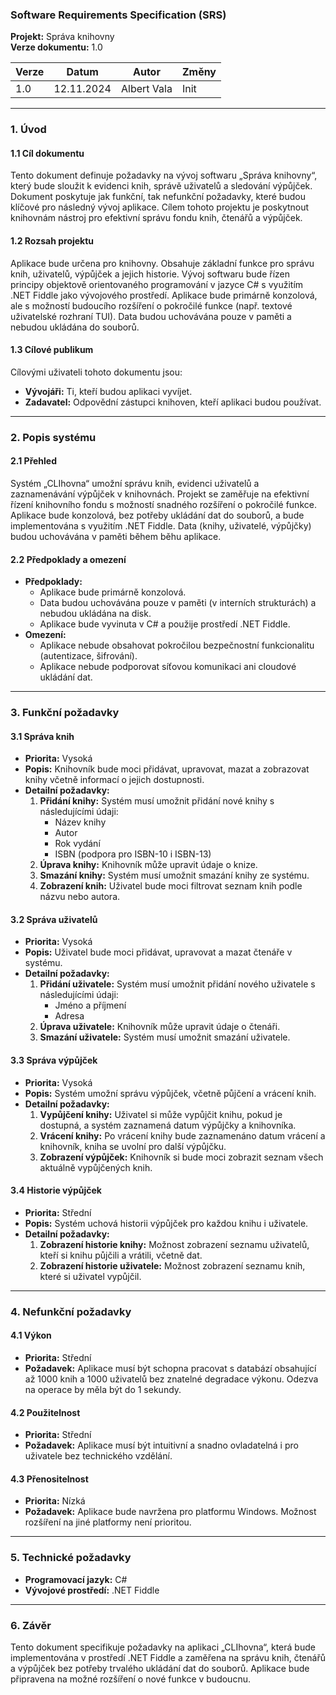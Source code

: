 ### Software Requirements Specification (SRS)  
**Projekt:** Správa knihovny  
**Verze dokumentu:** 1.0

| Verze | Datum       | Autor           | Změny                                               |
|-------|-------------|-----------------|-----------------------------------------------------|
| 1.0   | 12.11.2024  | Albert Vala     | Init |

---

### 1. Úvod

#### 1.1 Cíl dokumentu  
Tento dokument definuje požadavky na vývoj softwaru „Správa knihovny“, který bude sloužit k evidenci knih, správě uživatelů a sledování výpůjček. Dokument poskytuje jak funkční, tak nefunkční požadavky, které budou klíčové pro následný vývoj aplikace. Cílem tohoto projektu je poskytnout knihovnám nástroj pro efektivní správu fondu knih, čtenářů a výpůjček.

#### 1.2 Rozsah projektu
Aplikace bude určena pro knihovny. Obsahuje základní funkce pro správu knih, uživatelů, výpůjček a jejich historie. Vývoj softwaru bude řízen principy objektově orientovaného programování v jazyce C# s využitím .NET Fiddle jako vývojového prostředí. Aplikace bude primárně konzolová, ale s možností budoucího rozšíření o pokročilé funkce (např. textové uživatelské rozhraní TUI). Data budou uchovávána pouze v paměti a nebudou ukládána do souborů.

#### 1.3 Cílové publikum
Cílovými uživateli tohoto dokumentu jsou:
- **Vývojáři:** Ti, kteří budou aplikaci vyvíjet.
- **Zadavatel:** Odpovědní zástupci knihoven, kteří aplikaci budou používat.
---

### 2. Popis systému

#### 2.1 Přehled  
Systém „CLIhovna“ umožní správu knih, evidenci uživatelů a zaznamenávání výpůjček v knihovnách. Projekt se zaměřuje na efektivní řízení knihovního fondu s možností snadného rozšíření o pokročilé funkce. Aplikace bude konzolová, bez potřeby ukládání dat do souborů, a bude implementována s využitím .NET Fiddle. Data (knihy, uživatelé, výpůjčky) budou uchovávána v paměti během běhu aplikace.

#### 2.2 Předpoklady a omezení  
- **Předpoklady:**
  - Aplikace bude primárně konzolová.
  - Data budou uchovávána pouze v paměti (v interních strukturách) a nebudou ukládána na disk.
  - Aplikace bude vyvinuta v C# a použije prostředí .NET Fiddle.
- **Omezení:**
  - Aplikace nebude obsahovat pokročilou bezpečnostní funkcionalitu (autentizace, šifrování).
  - Aplikace nebude podporovat síťovou komunikaci ani cloudové ukládání dat.

---

### 3. Funkční požadavky

#### 3.1 Správa knih  
- **Priorita:** Vysoká  
- **Popis:** Knihovník bude moci přidávat, upravovat, mazat a zobrazovat knihy včetně informací o jejich dostupnosti.  
- **Detailní požadavky:**
  1. **Přidání knihy:** Systém musí umožnit přidání nové knihy s následujícími údaji:
     - Název knihy
     - Autor
     - Rok vydání
     - ISBN (podpora pro ISBN-10 i ISBN-13)
  2. **Úprava knihy:** Knihovník může upravit údaje o knize.
  3. **Smazání knihy:** Systém musí umožnit smazání knihy ze systému.
  4. **Zobrazení knih:** Uživatel bude moci filtrovat seznam knih podle názvu nebo autora.

#### 3.2 Správa uživatelů  
- **Priorita:** Vysoká  
- **Popis:** Uživatel bude moci přidávat, upravovat a mazat čtenáře v systému.  
- **Detailní požadavky:**
  1. **Přidání uživatele:** Systém musí umožnit přidání nového uživatele s následujícími údaji:
     - Jméno a příjmení
     - Adresa
  2. **Úprava uživatele:** Knihovník může upravit údaje o čtenáři.
  3. **Smazání uživatele:** Systém musí umožnit smazání uživatele.

#### 3.3 Správa výpůjček  
- **Priorita:** Vysoká  
- **Popis:** Systém umožní správu výpůjček, včetně půjčení a vrácení knih.
- **Detailní požadavky:**
  1. **Vypůjčení knihy:** Uživatel si může vypůjčit knihu, pokud je dostupná, a systém zaznamená datum výpůjčky a knihovníka.
  2. **Vrácení knihy:** Po vrácení knihy bude zaznamenáno datum vrácení a knihovník, kniha se uvolní pro další výpůjčku.
  3. **Zobrazení výpůjček:** Knihovník si bude moci zobrazit seznam všech aktuálně vypůjčených knih.

#### 3.4 Historie výpůjček  
- **Priorita:** Střední  
- **Popis:** Systém uchová historii výpůjček pro každou knihu i uživatele.  
- **Detailní požadavky:**
  1. **Zobrazení historie knihy:** Možnost zobrazení seznamu uživatelů, kteří si knihu půjčili a vrátili, včetně dat.
  2. **Zobrazení historie uživatele:** Možnost zobrazení seznamu knih, které si uživatel vypůjčil.

---

### 4. Nefunkční požadavky

#### 4.1 Výkon  
- **Priorita:** Střední  
- **Požadavek:** Aplikace musí být schopna pracovat s databází obsahující až 1000 knih a 1000 uživatelů bez znatelné degradace výkonu. Odezva na operace by měla být do 1 sekundy.

#### 4.2 Použitelnost  
- **Priorita:** Střední  
- **Požadavek:** Aplikace musí být intuitivní a snadno ovladatelná i pro uživatele bez technického vzdělání.

#### 4.3 Přenositelnost  
- **Priorita:** Nízká  
- **Požadavek:** Aplikace bude navržena pro platformu Windows. Možnost rozšíření na jiné platformy není prioritou.
---

### 5. Technické požadavky  
- **Programovací jazyk:** C#  
- **Vývojové prostředí:** .NET Fiddle  

---

### 6. Závěr  
Tento dokument specifikuje požadavky na aplikaci „CLIhovna“, která bude implementována v prostředí .NET Fiddle a zaměřena na správu knih, čtenářů a výpůjček bez potřeby trvalého ukládání dat do souborů. Aplikace bude připravena na možné rozšíření o nové funkce v budoucnu.
